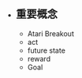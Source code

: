 - ## 重要概念
	- Atari Breakout
	- act
	- future state
	- reward
	- Goal 

<!--stackedit_data:
eyJoaXN0b3J5IjpbLTIwODgyOTI0ODMsMTkyMzU4NjcxLC0yMD
g4NzQ2NjEyXX0=
-->